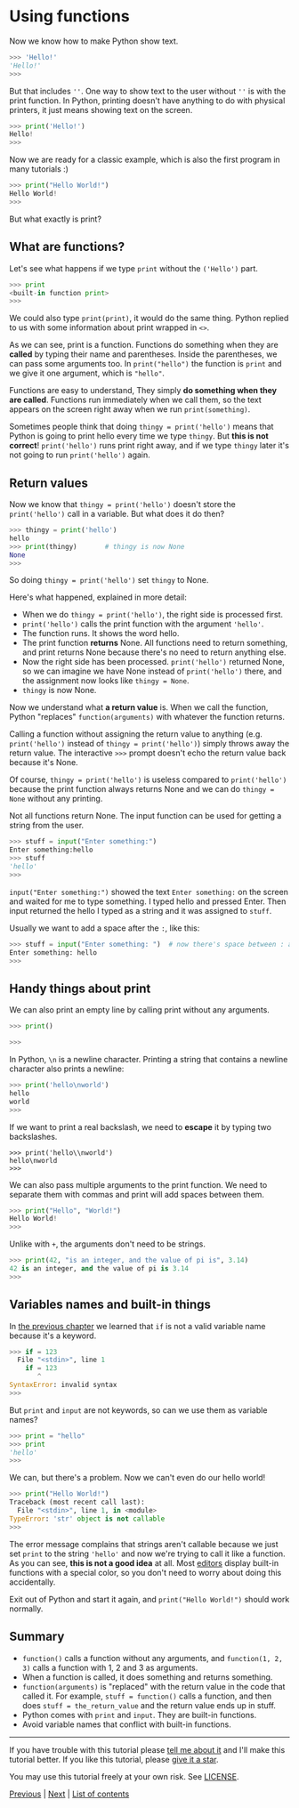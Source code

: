 # Using functions

Now we know how to make Python show text.

```python
>>> 'Hello!'
'Hello!'
>>>
```

But that includes `''`. One way to show text to the user without `''`
is with the print function. In Python, printing doesn't have anything
to do with physical printers, it just means showing text on the screen.

```python
>>> print('Hello!')
Hello!
>>>
```

Now we are ready for a classic example, which is also the first program
in many tutorials :)

```python
>>> print("Hello World!")
Hello World!
>>>
```

But what exactly is print?

## What are functions?

Let's see what happens if we type `print` without the `('Hello')` part.

```python
>>> print
<built-in function print>
>>>
```

We could also type `print(print)`, it would do the same thing. Python
replied to us with some information about print wrapped in `<>`.

As we can see, print is a function. Functions do something when they are
**called** by typing their name and parentheses. Inside the
parentheses, we can pass some arguments too. In `print("hello")` the
function is `print` and we give it one argument, which is `"hello"`.

Functions are easy to understand, They simply **do something when they
are called**. Functions run immediately when we call them, so the
text appears on the screen right away when we run `print(something)`.

Sometimes people think that doing `thingy = print('hello')` means that
Python is going to print hello every time we type `thingy`. But **this
is not correct**! `print('hello')` runs print right away, and if we
type `thingy` later it's not going to run `print('hello')` again.

## Return values

Now we know that `thingy = print('hello')` doesn't store the
`print('hello')` call in a variable. But what does it do then?

```python
>>> thingy = print('hello')
hello
>>> print(thingy)       # thingy is now None
None
>>>
```

So doing `thingy = print('hello')` set `thingy` to None.

Here's what happened, explained in more detail:

- When we do `thingy = print('hello')`, the right side is processed
    first.
- `print('hello')` calls the print function with the argument
    `'hello'`.
- The function runs. It shows the word hello.
- The print function **returns** None. All functions need to return
    something, and print returns None because there's no need to return
    anything else.
- Now the right side has been processed. `print('hello')` returned
    None, so we can imagine we have None instead of `print('hello')`
    there, and the assignment now looks like `thingy = None`.
- `thingy` is now None.

Now we understand what **a return value** is. When we call the
function, Python "replaces" `function(arguments)` with whatever the
function returns.

Calling a function without assigning the return value to anything (e.g.
`print('hello')` instead of `thingy = print('hello')`) simply throws away
the return value. The interactive `>>>` prompt doesn't echo the return
value back because it's None.

Of course, `thingy = print('hello')` is useless compared to `print('hello')`
because the print function always returns None and we can do `thingy = None`
without any printing.

Not all functions return None. The input function can be used for
getting a string from the user.

```python
>>> stuff = input("Enter something:")
Enter something:hello
>>> stuff
'hello'
>>>
```

`input("Enter something:")` showed the text `Enter something:` on the
screen and waited for me to type something. I typed hello and pressed
Enter. Then input returned the hello I typed as a string and it was
assigned to `stuff`.

Usually we want to add a space after the `:`, like this:

```python
>>> stuff = input("Enter something: ")  # now there's space between : and where character type
Enter something: hello
>>>
```

## Handy things about print

We can also print an empty line by calling print without any
arguments.

```python
>>> print()

>>>
```

In Python, `\n` is a newline character. Printing a string that contains
a newline character also prints a newline:

```python
>>> print('hello\nworld')
hello
world
>>>
```

If we want to print a real backslash, we need to **escape** it by typing
two backslashes.

[comment]: # (For some reason, GitHub's syntax highlighting doesn't)
[comment]: # (work here.)

    >>> print('hello\\nworld')
    hello\nworld
    >>>

We can also pass multiple arguments to the print function. We need to
separate them with commas and print will add spaces between them.

```python
>>> print("Hello", "World!")
Hello World!
>>>
```

Unlike with `+`, the arguments don't need to be strings.

```python
>>> print(42, "is an integer, and the value of pi is", 3.14)
42 is an integer, and the value of pi is 3.14
>>>
```

## Variables names and built-in things

In [the previous chapter](variables.md) we learned that `if` is not a
valid variable name because it's a keyword.

```python
>>> if = 123
  File "<stdin>", line 1
    if = 123
       ^
SyntaxError: invalid syntax
>>>
```

But `print` and `input` are not keywords, so can we use them as
variable names?

```python
>>> print = "hello"
>>> print
'hello'
>>>
```

We can, but there's a problem. Now we can't even do our hello world!

```python
>>> print("Hello World!")
Traceback (most recent call last):
  File "<stdin>", line 1, in <module>
TypeError: 'str' object is not callable
>>>
```

The error message complains that strings aren't callable because we just
set `print` to the string `'hello'` and now we're trying to call it like
a function. As you can see, **this is not a good idea** at all. Most
[editors](editor-setup.md) display built-in functions with a special
color, so you don't need to worry about doing this accidentally.

Exit out of Python and start it again, and `print("Hello World!")`
should work normally.

## Summary

- `function()` calls a function without any arguments, and
    `function(1, 2, 3)` calls a function with 1, 2 and 3 as arguments.
- When a function is called, it does something and returns something.
- `function(arguments)` is "replaced" with the return value in the code
    that called it. For example, `stuff = function()` calls a function,
    and then does `stuff = the_return_value` and the return value ends
    up in stuff.
- Python comes with `print` and `input`. They are built-in functions.
- Avoid variable names that conflict with built-in functions.

***

If you have trouble with this tutorial please [tell me about
it](../contact-me.md) and I'll make this tutorial better. If you
like this tutorial, please [give it a
star](../README.md#how-can-i-thank-you-for-writing-and-sharing-this-tutorial).

You may use this tutorial freely at your own risk. See
[LICENSE](../LICENSE).

[Previous](variables.md) | [Next](editor-setup.md) |
[List of contents](../README.md#basics)
